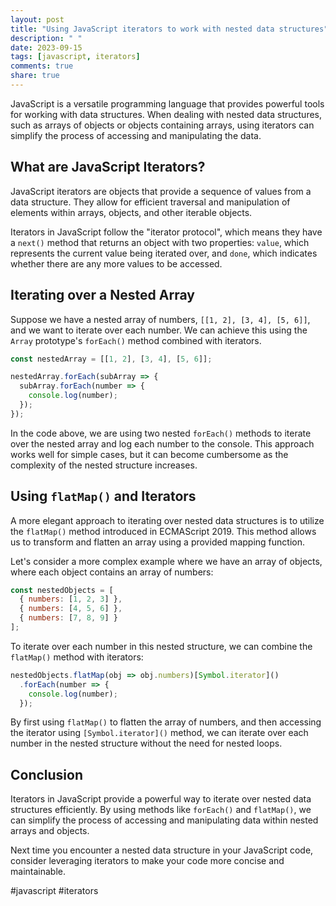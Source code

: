 ```yaml
---
layout: post
title: "Using JavaScript iterators to work with nested data structures"
description: " "
date: 2023-09-15
tags: [javascript, iterators]
comments: true
share: true
---
```


JavaScript is a versatile programming language that provides powerful tools for working with data structures. When dealing with nested data structures, such as arrays of objects or objects containing arrays, using iterators can simplify the process of accessing and manipulating the data.

## What are JavaScript Iterators?

JavaScript iterators are objects that provide a sequence of values from a data structure. They allow for efficient traversal and manipulation of elements within arrays, objects, and other iterable objects.

Iterators in JavaScript follow the "iterator protocol", which means they have a `next()` method that returns an object with two properties: `value`, which represents the current value being iterated over, and `done`, which indicates whether there are any more values to be accessed.

## Iterating over a Nested Array

Suppose we have a nested array of numbers, `[[1, 2], [3, 4], [5, 6]]`, and we want to iterate over each number. We can achieve this using the `Array` prototype's `forEach()` method combined with iterators.

```javascript
const nestedArray = [[1, 2], [3, 4], [5, 6]];

nestedArray.forEach(subArray => {
  subArray.forEach(number => {
    console.log(number);
  });
});
```

In the code above, we are using two nested `forEach()` methods to iterate over the nested array and log each number to the console. This approach works well for simple cases, but it can become cumbersome as the complexity of the nested structure increases.

## Using `flatMap()` and Iterators

A more elegant approach to iterating over nested data structures is to utilize the `flatMap()` method introduced in ECMAScript 2019. This method allows us to transform and flatten an array using a provided mapping function.

Let's consider a more complex example where we have an array of objects, where each object contains an array of numbers:

```javascript
const nestedObjects = [
  { numbers: [1, 2, 3] },
  { numbers: [4, 5, 6] },
  { numbers: [7, 8, 9] }
];
```

To iterate over each number in this nested structure, we can combine the `flatMap()` method with iterators:

```javascript
nestedObjects.flatMap(obj => obj.numbers)[Symbol.iterator]()
  .forEach(number => {
    console.log(number);
  });
```

By first using `flatMap()` to flatten the array of numbers, and then accessing the iterator using `[Symbol.iterator]()` method, we can iterate over each number in the nested structure without the need for nested loops.

## Conclusion

Iterators in JavaScript provide a powerful way to iterate over nested data structures efficiently. By using methods like `forEach()` and `flatMap()`, we can simplify the process of accessing and manipulating data within nested arrays and objects.

Next time you encounter a nested data structure in your JavaScript code, consider leveraging iterators to make your code more concise and maintainable.

#javascript #iterators